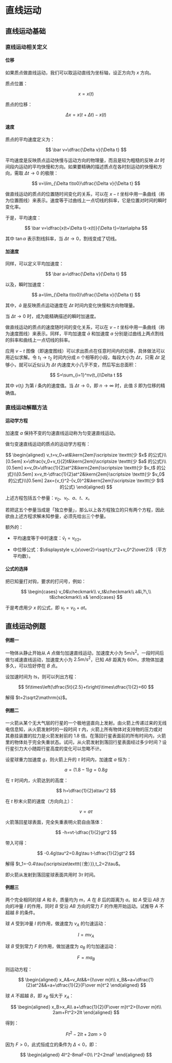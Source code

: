 # 直线运动

## 直线运动基础

### 直线运动相关定义

#### 位移

如果质点做直线运动，我们可以取运动直线为坐标轴，设正方向为 $x$ 方向。

质点位置：

$$
x=x(t)
$$

质点的位移：

$$
\Delta x=x(t+\Delta t)-x(t)
$$

#### 速度

质点的平均速度定义为：

$$
\bar v=\dfrac{\Delta v}{\Delta t}
$$

平均速度是反映质点运动快慢与运动方向的物理量，而且是较为粗糙的反映 $\Delta t$ 时间段内运动的平均快慢和方向。如果要精确的描述质点在各时刻运动的快慢和方向，需取 $\Delta t\to0$ 的极限：

$$
v=\lim_{\Delta t\to0}\dfrac{\Delta v}{\Delta t}
$$

做直线运动的质点的位置随时间变化的关系，可以在 $x-t$ 坐标中用一条曲线（称为位置图线）来表示。速度等于过曲线上一点切线的斜率，它是位置对时间的瞬时变化率。

于是，平均速度：

$$
\bar v=\dfrac{x(t+\Delta t)-x(t)}{\Delta t}=\tan\alpha
$$

其中 $\tan\alpha$ 表示割线斜率，当 $\Delta t\to0$，割线变成了切线。

#### 加速度

同样，可以定义平均加速度：

$$
\bar a=\dfrac{\Delta v}{\Delta t}
$$

以及，瞬时加速度：

$$
a=\lim_{\Delta t\to0}\dfrac{\Delta v}{\Delta t}
$$

其中，$\bar a$ 是反映质点运动速度在 $\Delta t$ 时间内变化快慢和方向物理量。

当 $\Delta t\to0$ 时，成为能精确描述的瞬时加速度。

做直线运动的质点的速度随时间的变化关系，可以在 $v-t$ 坐标中用一条曲线（称为速度图线）来表示。同样，平均加速度 $\bar a$ 和加速度 $a$ 分别是过曲线上两点割线的斜率和曲线上一点切线的斜率。

应用 $v-t$ 图像（即速度图线）可以求出质点在任意时间内的位移，具体做法可以用近似求解。令 $t_1\to t_2$ 时间内分成 $n$ 个相等的小段，每段大小为 $\Delta t$，只需 $\Delta t$ 足够小，就可以近似认为 $\Delta t$ 内速度大小几乎不变，然后写出总面积：

$$
S=\sum_{i=1}^nv(t_i)\Delta t
$$

其中 $v(t_i)$ 为第 $i$ 条内的速度值。当 $\Delta t\to0$，即 $n\to\infty$ 时，此值 $S$ 即为位移的精确值。

### 直线运动解题方法

#### 运动学方程

加速度 $a$ 保持不变的匀速直线运动称为匀变速直线运动。

做匀变速直线运动的质点的运动学方程有：

$$
\begin{aligned}
v_t=v_0+at&\kern{2em}\scriptsize \texttt{少 $x$ 的公式}\\[0.5em]
x=\dfrac{v_0+v_t}{2}t&\kern{2em}\scriptsize \texttt{少 $a$ 的公式}\\[0.5em]
x=v_0t+\dfrac{1}{2}at^2&\kern{2em}\scriptsize \texttt{少 $v_t$ 的公式}\\[0.5em]
x=v_tt-\dfrac{1}{2}at^2&\kern{2em}\scriptsize \texttt{少 $v_0$ 的公式}\\[0.5em]
2ax={v_t}^2-{v_0}^2&\kern{2em}\scriptsize \texttt{少 $t$ 的公式}
\end{aligned}
$$

上述方程包括五个参量：$v_0$、$v_t$、$a$、$t$、$x$。

若把这五个参量当成是「独立参量」，那么以上各方程独立的只有两个方程，因此欲由上述方程求解未知参量，必须先给出三个参量。

额外的：

- 平均速度等于中时速度：$\bar v_t=v_{t/2}$。

- 中位移公式：$\displaystyle v_{x\over2}=\sqrt{v_t^2+v_0^2\over2}$（平方平均数）。

#### 公式的选择

把已知量打对钩，要求的打问号，例如：

$$
\begin{cases}
v_0&\checkmark\\
v_t&\checkmark\\
a&\,?\,\\
t&\checkmark\\
x&
\end{cases}
$$

于是考虑用少 $x$ 的公式，即 $v_t=v_0+at$。

## 直线运动例题

#### 例题一

一物体从静止开始从 $A$ 点做匀加速直线运动，加速度大小为 $5\mathrm{m/s^2}$。一段时间后做匀减速直线运动，加速度大小为 $2.5\mathrm{m/s^2}$，已知 $AB$ 距离为 $60\mathrm{m}$，求物体加速多久，可以恰好停在 $B$ 点。

设加速时间为 $t\mathrm{s}$，则可以列出方程：

$$
5t\times\left(\dfrac{5t}{2.5}+t\right)\times\dfrac{1}{2}=60
$$

解得 $t=2\sqrt2\mathrm{s}$。

#### 例题二

一火箭从某个无大气层的行星的一个极地竖直向上发射。由火箭上传递过来的无线电信息知，从火箭发射时的一段时间 $\tau$ 内，火箭上所有物体对支持物的压力或对其悬挂装置的拉力是火箭发射前的 $1.8$ 倍。在落回行星表面前的所有时间内，火箭里的物体处于完全失重状态。试问，从火箭发射到落回行星表面经过多少时间？设行星引力大小随距行星高度的变化可以忽略不计。

设星球重力加速度 $g$，则火箭上升的 $\tau$ 时间内，加速度 $a$ 恒为：

$$
a=(1.8-1)g=0.8g
$$

在 $\tau$ 时间内，火箭达到的高度：

$$
h=\dfrac{1}{2}a\tau^2
$$

在 $t$ 秒末火箭的速度（方向向上）：

$$
v=a\tau
$$

火箭落回星球表面，完全失重表明火箭自由落体：

$$
-h=vt-\dfrac{1}{2}gt^2
$$

带入可得：

$$
-0.4g\tau^2=0.8g\tau t-\dfrac{1}{2}gt^2
$$

解得 $t_1=-0.4\tau{\scriptsize\texttt{（舍）}},t_2=2\tau$。

即火箭从发射到落回星球表面共用时 $3\tau$ 时间。

#### 例题三

两个完全相同的球 $A$ 和 $B$，质量均为 $m$，$A$ 在 $B$ 后的距离为 $a$。如 $A$ 受沿 $AB$ 方向的冲量 $I$ 的作用，同时 $B$ 受沿 $AB$ 方向的常力 $F$ 的作用开始运动。试推导 $A$ 不超越 $B$ 的条件。

球 $A$ 受到冲量 $I$ 的作用，做速度为 $v_A$ 的匀速运动：

$$
I=mv_A
$$

球 $B$ 受到常力 $F$ 的作用，做加速度为 $a_B$ 的匀加速运动：

$$
F=ma_B
$$

则运动方程：

$$
\begin{aligned}
x_A&=v_At&&={I\over m}t\\
x_B&=a+\dfrac{1}{2}at^2&&=a+\dfrac{1}{2}{F\over m}t^2
\end{aligned}
$$

球 $A$ 不超越 $B$，即 $x_B$ 恒大于 $x_A$：

$$
\begin{aligned}
x_B>x_A\\
a+\dfrac{1}{2}{F\over m}t^2>{I\over m}t\\
2am+Ft^2>2It
\end{aligned}
$$

得到：

$$
Ft^2-2It+2am>0
$$

因为 $F>0$，此式恒成立的条件为 $\Delta<0$，即：

$$
\begin{aligned}
4I^2-8maF<0\\
I^2<2maF
\end{aligned}
$$

